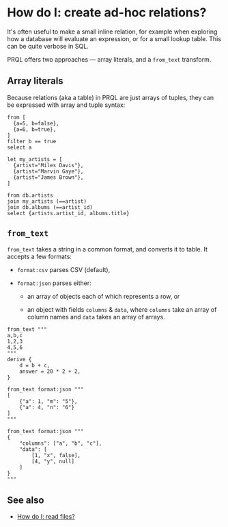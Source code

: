 # How do I: create ad-hoc relations?

It's often useful to make a small inline relation, for example when exploring
how a database will evaluate an expression, or for a small lookup table. This
can be quite verbose in SQL.

PRQL offers two approaches — array literals, and a `from_text` transform.

## Array literals

Because relations (aka a table) in PRQL are just arrays of tuples, they can be
expressed with array and tuple syntax:

```prql
from [
  {a=5, b=false},
  {a=6, b=true},
]
filter b == true
select a
```

```prql
let my_artists = [
  {artist="Miles Davis"},
  {artist="Marvin Gaye"},
  {artist="James Brown"},
]

from db.artists
join my_artists (==artist)
join db.albums (==artist_id)
select {artists.artist_id, albums.title}
```

## `from_text`

`from_text` takes a string in a common format, and converts it to table. It
accepts a few formats:

- `format:csv` parses CSV (default),

- `format:json` parses either:

  - an array of objects each of which represents a row, or

  - an object with fields `columns` & `data`, where `columns` take an array of
    column names and `data` takes an array of arrays.

```prql
from_text """
a,b,c
1,2,3
4,5,6
"""
derive {
    d = b + c,
    answer = 20 * 2 + 2,
}
```

```prql
from_text format:json """
[
    {"a": 1, "m": "5"},
    {"a": 4, "n": "6"}
]
"""
```

```prql
from_text format:json """
{
    "columns": ["a", "b", "c"],
    "data": [
        [1, "x", false],
        [4, "y", null]
    ]
}
"""
```

## See also

- [How do I: read files?](./read-files.md)
